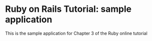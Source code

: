# Ruby on Rails Tutorial: sample application

This is the sample application for Chapter 3 of the Ruby online tutorial
